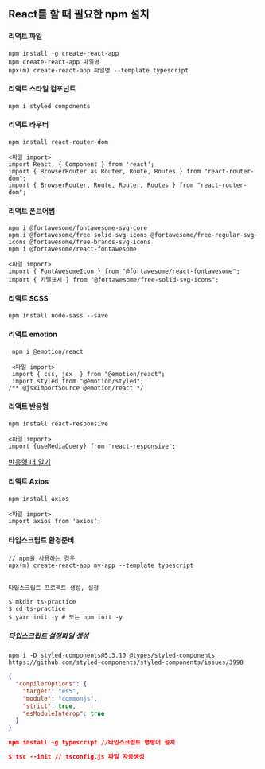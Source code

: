 ## React를 할 때 필요한 npm 설치

#### 리액트 파일

    npm install -g create-react-app
    npm create-react-app 파일명
    npx(m) create-react-app 파일명 --template typescript

#### 리액트 스타일 컴포넌트

    npm i styled-components

#### 리액트 라우터

    npm install react-router-dom

    <파일 import>
    import React, { Component } from 'react';
    import { BrowserRouter as Router, Route, Routes } from "react-router-dom";
    import { BrowserRouter, Route, Router, Routes } from "react-router-dom";

#### 리액트 폰트어썸

    npm i @fortawesome/fontawesome-svg-core
    npm i @fortawesome/free-solid-svg-icons @fortawesome/free-regular-svg-icons @fortawesome/free-brands-svg-icons
    npm i @fortawesome/react-fontawesome

    <파일 import>
    import { FontAwesomeIcon } from "@fortawesome/react-fontawesome";
    import { 카멜표시 } from "@fortawesome/free-solid-svg-icons";

#### 리액트 SCSS

    npm install node-sass --save

#### 리액트 emotion

     npm i @emotion/react

     <파일 import>
     import { css, jsx  } from "@emotion/react";
     import styled from "@emotion/styled";
    /** @jsxImportSource @emotion/react */

#### 리액트 반응형

    npm install react-responsive

    <파일 import>
    import {useMediaQuery} from 'react-responsive';

[반응형 더 알기](https://velog.io/@hyerin0930/React-%EB%B0%98%EC%9D%91%ED%98%95-%EA%B5%AC%ED%98%84%ED%95%98%EA%B8%B0-with-react-responsive)

#### 리액트 Axios

    npm install axios

    <파일 import>
    import axios from 'axios';

#### 타입스크립트 환경준비

    // npm을 사용하는 경우
    npx(m) create-react-app my-app --template typescript


    타입스크립트 프로젝트 생성, 설정

    $ mkdir ts-practice
    $ cd ts-practice
    $ yarn init -y # 또는 npm init -y

##### 타입스크립트 설정파일 생성

    npm i -D styled-components@5.3.10 @types/styled-components
    https://github.com/styled-components/styled-components/issues/3998

```json
{
  "compilerOptions": {
    "target": "es5",
    "module": "commonjs",
    "strict": true,
    "esModuleInterop": true
  }
}

npm install -g typescript //타입스크립트 명령어 설치

$ tsc --init // tsconfig.js 파일 자동생성
```
